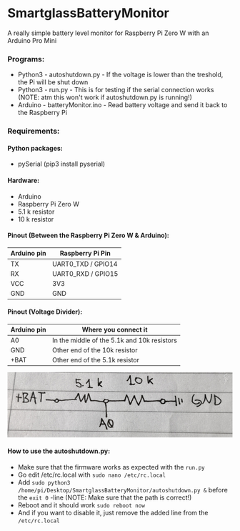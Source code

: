 # SmartglassBatteryMonitor
A really simple battery level monitor for Raspberry Pi Zero W with an Arduino Pro Mini

### Programs:
* Python3 - autoshutdown.py - If the voltage is lower than the treshold, the Pi will be shut down
* Python3 - run.py - This is for testing if the serial connection works (NOTE: atm this won't work if autoshutdown.py is running!)
* Arduino - batteryMonitor.ino - Read battery voltage and send it back to the Raspberry Pi

### Requirements:
#### Python packages:
* pySerial (pip3 install pyserial)

#### Hardware:
* Arduino
* Raspberry Pi Zero W
* 5.1 k resistor
* 10 k resistor

#### Pinout (Between the Raspberry Pi Zero W & Arduino):
| Arduino pin   | Raspberry Pi Pin |
| ------------- | ------------- |
| TX  | UART0_TXD / GPIO14 |
| RX  | UART0_RXD / GPIO15 |
| VCC | 3V3 |
| GND | GND |

#### Pinout (Voltage Divider):
| Arduino pin   | Where you connect it |
| ------------- | ------------- |
| A0  | In the middle of the 5.1k and 10k resistors |
| GND | Other end of the 10k resistor |
| +BAT | Other end of the 5.1k resistor

![Voltage divider schematic](voltage_divider.jpg)

#### How to use the autoshutdown.py:
* Make sure that the firmware works as expected with the `run.py`
* Go edit /etc/rc.local with `sudo nano /etc/rc.local`
* Add `sudo python3 /home/pi/Desktop/SmartglassBatteryMonitor/autoshutdown.py &` before the `exit 0` -line (NOTE: Make sure that the path is correct!)
* Reboot and it should work `sudo reboot now`
* And if you want to disable it, just remove the added line from the `/etc/rc.local`
